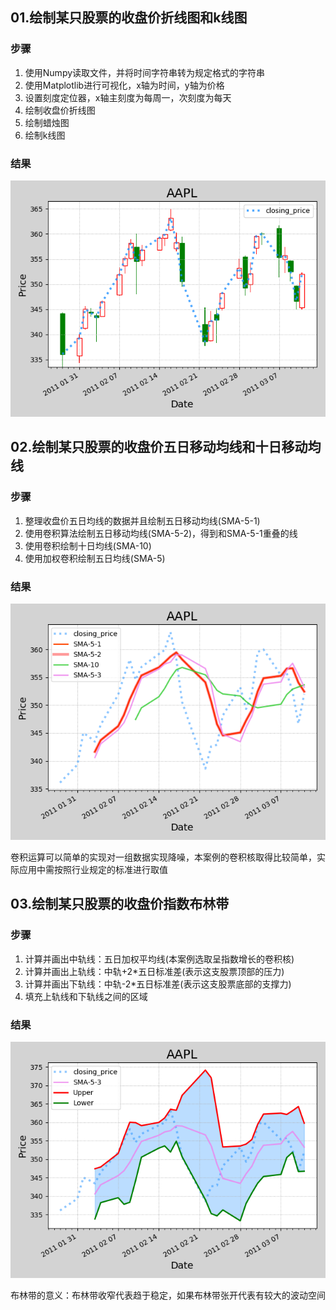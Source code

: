 ## 01.绘制某只股票的收盘价折线图和k线图

### 步骤

1. 使用Numpy读取文件，并将时间字符串转为规定格式的字符串
2. 使用Matplotlib进行可视化，x轴为时间，y轴为价格
3. 设置刻度定位器，x轴主刻度为每周一，次刻度为每天
4. 绘制收盘价折线图
5. 绘制蜡烛图
6. 绘制k线图

### 结果

![](https://github.com/silencesong/DataAnalysis/blob/master/%E8%82%A1%E7%A5%A8%E5%9B%BE%E7%BB%98%E5%88%B6%E4%B8%8E%E5%88%86%E6%9E%90/images/%E8%9C%A1%E7%83%9B%E5%9B%BE%26k%E7%BA%BF%E5%9B%BE.png)

## 02.绘制某只股票的收盘价五日移动均线和十日移动均线

### 步骤

1. 整理收盘价五日均线的数据并且绘制五日移动均线(SMA-5-1)
2. 使用卷积算法绘制五日移动均线(SMA-5-2)，得到和SMA-5-1重叠的线
3. 使用卷积绘制十日均线(SMA-10)
4. 使用加权卷积绘制五日均线(SMA-5)

### 结果

![](https://github.com/silencesong/DataAnalysis/blob/master/%E8%82%A1%E7%A5%A8%E5%9B%BE%E7%BB%98%E5%88%B6%E4%B8%8E%E5%88%86%E6%9E%90/images/%E4%BA%94%E6%97%A5%E7%A7%BB%E5%8A%A8%E5%9D%87%E7%BA%BF.png)

卷积运算可以简单的实现对一组数据实现降噪，本案例的卷积核取得比较简单，实际应用中需按照行业规定的标准进行取值

## 03.绘制某只股票的收盘价指数布林带

### 步骤

1. 计算并画出中轨线：五日加权平均线(本案例选取呈指数增长的卷积核)
2. 计算并画出上轨线：中轨+2*五日标准差(表示这支股票顶部的压力)
3. 计算并画出下轨线：中轨-2*五日标准差(表示这支股票底部的支撑力)
4. 填充上轨线和下轨线之间的区域

### 结果

![](https://github.com/silencesong/DataAnalysis/blob/master/%E8%82%A1%E7%A5%A8%E5%9B%BE%E7%BB%98%E5%88%B6%E4%B8%8E%E5%88%86%E6%9E%90/images/%E5%B8%83%E6%9E%97%E5%B8%A6.png)

布林带的意义：布林带收窄代表趋于稳定，如果布林带张开代表有较大的波动空间

